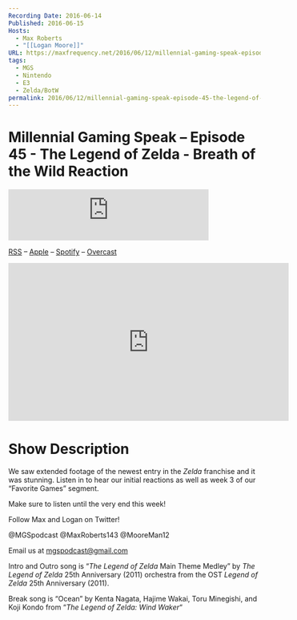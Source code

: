 ```yaml
---
Recording Date: 2016-06-14
Published: 2016-06-15
Hosts:
  - Max Roberts
  - "[[Logan Moore]]"
URL: https://maxfrequency.net/2016/06/12/millennial-gaming-speak-episode-45-the-legend-of-zelda-breath-of-the-wild-reaction/
tags:
  - MGS
  - Nintendo
  - E3
  - Zelda/BotW
permalink: 2016/06/12/millennial-gaming-speak-episode-45-the-legend-of-zelda-breath-of-the-wild-reaction/
---
```

# Millennial Gaming Speak – Episode 45 - The Legend of Zelda - Breath of the Wild Reaction

<iframe src="https://podcasters.spotify.com/pod/show/millennialgamingspeak/embed/episodes/Episode-45-The-Legend-of-Zelda-Breath-of-the-Wild-Reaction-e1adhst/a-a6ts45h" height="102px" width="400px" frameborder="0" scrolling="no"></iframe>

[RSS](https://anchor.fm/s/74aa3858/podcast/rss) – [Apple](https://podcasts.apple.com/us/podcast/episode-3-gdc-wrap-up/id1000915981?i=1000542222515) – [Spotify](https://open.spotify.com/episode/7wePXT4Bt22LWifVLx3n8y) – [Overcast](https://overcast.fm/+EtIgeWxEU)

<div class=iframe-container>
<iframe width="560" height="315" src="https://www.youtube-nocookie.com/embed/8UFNT8o5Ko8?si=Lz66CiZpRgNSuC_J" title="YouTube video player" frameborder="0" allow="accelerometer; autoplay; clipboard-write; encrypted-media; gyroscope; picture-in-picture; web-share" allowfullscreen></iframe>
</div>

# Show Description

We saw extended footage of the newest entry in the *Zelda* franchise and it was stunning. Listen in to hear our initial reactions as well as week 3 of our “Favorite Games” segment.

Make sure to listen until the very end this week!

Follow Max and Logan on Twitter!

@MGSpodcast
@MaxRoberts143
@MooreMan12

Email us at mgspodcast@gmail.com

Intro and Outro song is “*The Legend of Zelda* Main Theme Medley” by *The Legend of Zelda* 25th Anniversary (2011) orchestra from the OST *Legend of Zelda* 25th Anniversary (2011).

Break song is “Ocean” by Kenta Nagata, Hajime Wakai, Toru Minegishi, and Koji Kondo from “*The Legend of Zelda: Wind Waker*“